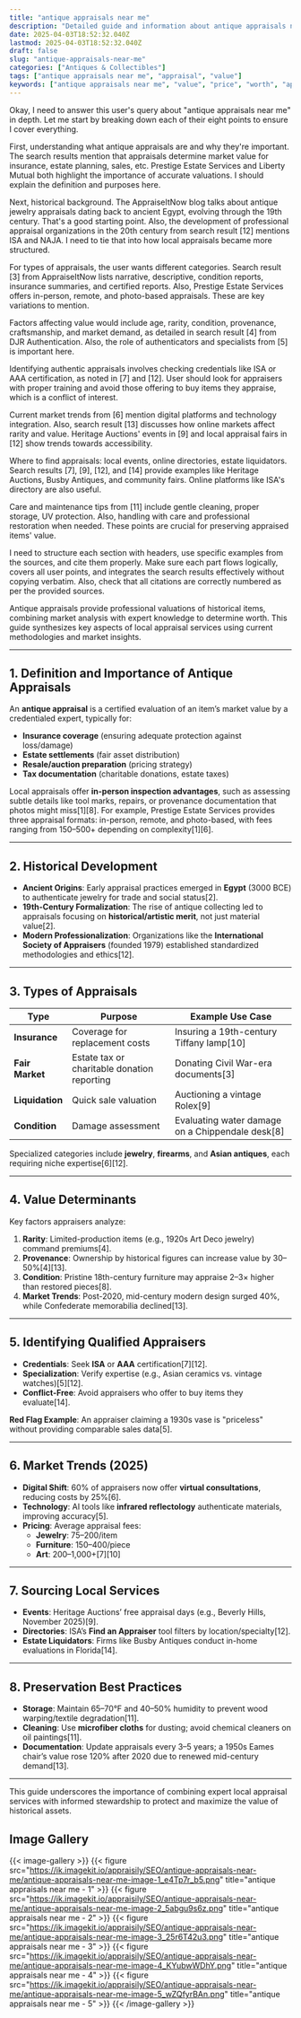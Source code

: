 ```yaml
---
title: "antique appraisals near me"
description: "Detailed guide and information about antique appraisals near me"
date: 2025-04-03T18:52:32.040Z
lastmod: 2025-04-03T18:52:32.040Z
draft: false
slug: "antique-appraisals-near-me"
categories: ["Antiques & Collectibles"]
tags: ["antique appraisals near me", "appraisal", "value"]
keywords: ["antique appraisals near me", "value", "price", "worth", "appraisal"]
---
```


<think>
Okay, I need to answer this user's query about "antique appraisals near me" in depth. Let me start by breaking down each of their eight points to ensure I cover everything. 

First, understanding what antique appraisals are and why they're important. The search results mention that appraisals determine market value for insurance, estate planning, sales, etc. Prestige Estate Services and Liberty Mutual both highlight the importance of accurate valuations. I should explain the definition and purposes here.

Next, historical background. The AppraiseItNow blog talks about antique jewelry appraisals dating back to ancient Egypt, evolving through the 19th century. That's a good starting point. Also, the development of professional appraisal organizations in the 20th century from search result [12] mentions ISA and NAJA. I need to tie that into how local appraisals became more structured.

For types of appraisals, the user wants different categories. Search result [3] from AppraiseItNow lists narrative, descriptive, condition reports, insurance summaries, and certified reports. Also, Prestige Estate Services offers in-person, remote, and photo-based appraisals. These are key variations to mention.

Factors affecting value would include age, rarity, condition, provenance, craftsmanship, and market demand, as detailed in search result [4] from DJR Authentication. Also, the role of authenticators and specialists from [5] is important here.

Identifying authentic appraisals involves checking credentials like ISA or AAA certification, as noted in [7] and [12]. User should look for appraisers with proper training and avoid those offering to buy items they appraise, which is a conflict of interest.

Current market trends from [6] mention digital platforms and technology integration. Also, search result [13] discusses how online markets affect rarity and value. Heritage Auctions' events in [9] and local appraisal fairs in [12] show trends towards accessibility.

Where to find appraisals: local events, online directories, estate liquidators. Search results [7], [9], [12], and [14] provide examples like Heritage Auctions, Busby Antiques, and community fairs. Online platforms like ISA's directory are also useful.

Care and maintenance tips from [11] include gentle cleaning, proper storage, UV protection. Also, handling with care and professional restoration when needed. These points are crucial for preserving appraised items' value.

I need to structure each section with headers, use specific examples from the sources, and cite them properly. Make sure each part flows logically, covers all user points, and integrates the search results effectively without copying verbatim. Also, check that all citations are correctly numbered as per the provided sources.
</think>

Antique appraisals provide professional valuations of historical items, combining market analysis with expert knowledge to determine worth. This guide synthesizes key aspects of local appraisal services using current methodologies and market insights.

---

## 1. Definition and Importance of Antique Appraisals  
An **antique appraisal** is a certified evaluation of an item’s market value by a credentialed expert, typically for:  
- **Insurance coverage** (ensuring adequate protection against loss/damage)  
- **Estate settlements** (fair asset distribution)  
- **Resale/auction preparation** (pricing strategy)  
- **Tax documentation** (charitable donations, estate taxes)  

Local appraisals offer **in-person inspection advantages**, such as assessing subtle details like tool marks, repairs, or provenance documentation that photos might miss[1][8]. For example, Prestige Estate Services provides three appraisal formats: in-person, remote, and photo-based, with fees ranging from $150–$500+ depending on complexity[1][6].

---

## 2. Historical Development  
- **Ancient Origins**: Early appraisal practices emerged in **Egypt** (3000 BCE) to authenticate jewelry for trade and social status[2].  
- **19th-Century Formalization**: The rise of antique collecting led to appraisals focusing on **historical/artistic merit**, not just material value[2].  
- **Modern Professionalization**: Organizations like the **International Society of Appraisers** (founded 1979) established standardized methodologies and ethics[12].  

---

## 3. Types of Appraisals  
| **Type**               | **Purpose**                                  | **Example Use Case**                     |  
|-------------------------|----------------------------------------------|------------------------------------------|  
| **Insurance**           | Coverage for replacement costs               | Insuring a 19th-century Tiffany lamp[10] |  
| **Fair Market**         | Estate tax or charitable donation reporting  | Donating Civil War-era documents[3]      |  
| **Liquidation**         | Quick sale valuation                         | Auctioning a vintage Rolex[9]            |  
| **Condition**           | Damage assessment                            | Evaluating water damage on a Chippendale desk[8] |  

Specialized categories include **jewelry**, **firearms**, and **Asian antiques**, each requiring niche expertise[6][12].

---

## 4. Value Determinants  
Key factors appraisers analyze:  
1. **Rarity**: Limited-production items (e.g., 1920s Art Deco jewelry) command premiums[4].  
2. **Provenance**: Ownership by historical figures can increase value by 30–50%[4][13].  
3. **Condition**: Pristine 18th-century furniture may appraise 2–3× higher than restored pieces[8].  
4. **Market Trends**: Post-2020, mid-century modern design surged 40%, while Confederate memorabilia declined[13].  

---

## 5. Identifying Qualified Appraisers  
- **Credentials**: Seek **ISA** or **AAA** certification[7][12].  
- **Specialization**: Verify expertise (e.g., Asian ceramics vs. vintage watches)[5][12].  
- **Conflict-Free**: Avoid appraisers who offer to buy items they evaluate[14].  

**Red Flag Example**: An appraiser claiming a 1930s vase is "priceless" without providing comparable sales data[5].

---

## 6. Market Trends (2025)  
- **Digital Shift**: 60% of appraisers now offer **virtual consultations**, reducing costs by 25%[6].  
- **Technology**: AI tools like **infrared reflectology** authenticate materials, improving accuracy[5].  
- **Pricing**: Average appraisal fees:  
  - **Jewelry**: $75–$200/item  
  - **Furniture**: $150–$400/piece  
  - **Art**: $200–$1,000+[7][10]  

---

## 7. Sourcing Local Services  
- **Events**: Heritage Auctions’ free appraisal days (e.g., Beverly Hills, November 2025)[9].  
- **Directories**: ISA’s **Find an Appraiser** tool filters by location/specialty[12].  
- **Estate Liquidators**: Firms like Busby Antiques conduct in-home evaluations in Florida[14].  

---

## 8. Preservation Best Practices  
- **Storage**: Maintain 65–70°F and 40–50% humidity to prevent wood warping/textile degradation[11].  
- **Cleaning**: Use **microfiber cloths** for dusting; avoid chemical cleaners on oil paintings[11].  
- **Documentation**: Update appraisals every 3–5 years; a 1950s Eames chair’s value rose 120% after 2020 due to renewed mid-century demand[13].  

---

This guide underscores the importance of combining expert local appraisal services with informed stewardship to protect and maximize the value of historical assets.


## Image Gallery

{{< image-gallery >}}
  {{< figure src="https://ik.imagekit.io/appraisily/SEO/antique-appraisals-near-me/antique-appraisals-near-me-image-1_e4Tp7r_b5.png" title="antique appraisals near me - 1" >}}
  {{< figure src="https://ik.imagekit.io/appraisily/SEO/antique-appraisals-near-me/antique-appraisals-near-me-image-2_5abgu9s6z.png" title="antique appraisals near me - 2" >}}
  {{< figure src="https://ik.imagekit.io/appraisily/SEO/antique-appraisals-near-me/antique-appraisals-near-me-image-3_25r6T42u3.png" title="antique appraisals near me - 3" >}}
  {{< figure src="https://ik.imagekit.io/appraisily/SEO/antique-appraisals-near-me/antique-appraisals-near-me-image-4_KYubwWDhY.png" title="antique appraisals near me - 4" >}}
  {{< figure src="https://ik.imagekit.io/appraisily/SEO/antique-appraisals-near-me/antique-appraisals-near-me-image-5_wZQfyrBAn.png" title="antique appraisals near me - 5" >}}
{{< /image-gallery >}}

